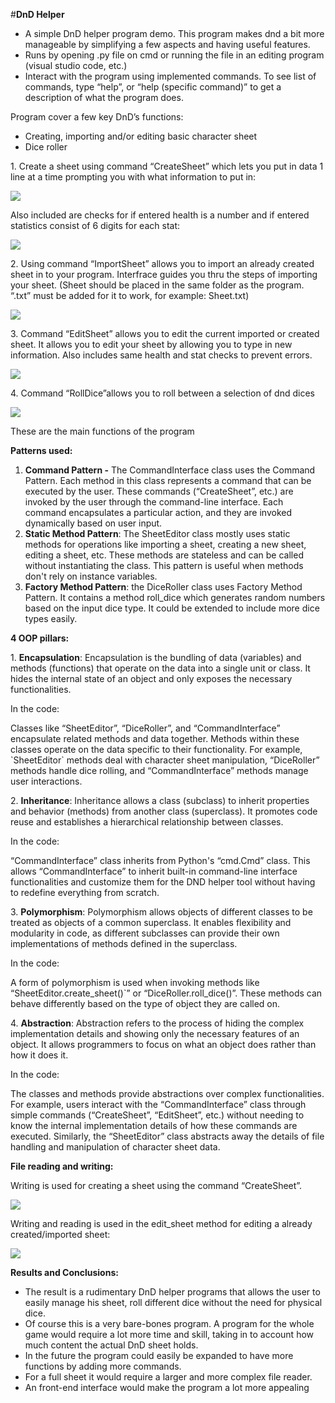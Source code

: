 #**DnD Helper**

- A simple DnD helper program demo. This program makes dnd a bit more manageable by simplifying a few aspects and having useful features.
- Runs by opening .py file on cmd or running the file in an editing program (visual studio code, etc.)
- Interact with the program using implemented commands. To see list of commands, type “help”, or “help (specific command)” to get a description of what the program does.

Program cover a few key DnD’s functions:

- Creating, importing and/or editing basic character sheet
- Dice roller

1\. Create a sheet using command “CreateSheet” which lets you put in data 1 line at a time prompting you with what information to put in:

![](https://github.com/Pok1haya/Kursinis/blob/main/CreateSheet.png)

Also included are checks for if entered health is a number and if entered statistics consist of 6 digits for each stat:

![](https://github.com/Pok1haya/Kursinis/blob/main/input_.png)

2\. Using command “ImportSheet” allows you to import an already created sheet in to your program. Interfrace guides you thru the steps of importing your sheet. (Sheet should be placed in the same folder as the program. “.txt” must be added for it to work, for example: Sheet.txt)

![](https://github.com/Pok1haya/Kursinis/blob/main/ImportSheet.png)

3\. Command “EditSheet” allows you to edit the current imported or created sheet. It allows you to edit your sheet by allowing you to type in new information. Also includes same health and stat checks to prevent errors.

![](https://github.com/Pok1haya/Kursinis/blob/main/EditSheet.png)

4\. Command “RollDice”allows you to roll between a selection of dnd dices

![](https://github.com/Pok1haya/Kursinis/blob/main/RollDIce.png)

These are the main functions of the program

**Patterns used:**

1. **Command Pattern -** The CommandInterface class uses the Command Pattern. Each method in this class represents a command that can be executed by the user. These commands (“CreateSheet”, etc.) are invoked by the user through the command-line interface. Each command encapsulates a particular action, and they are invoked dynamically based on user input.
2. **Static Method Pattern**: The SheetEditor class mostly uses static methods for operations like importing a sheet, creating a new sheet, editing a sheet, etc. These methods are stateless and can be called without instantiating the class. This pattern is useful when methods don't rely on instance variables.
3. **Factory Method Pattern**: the DiceRoller class uses Factory Method Pattern. It contains a method roll_dice which generates random numbers based on the input dice type. It could be extended to include more dice types easily.

**4 OOP pillars:**

1\. **Encapsulation**: Encapsulation is the bundling of data (variables) and methods (functions) that operate on the data into a single unit or class. It hides the internal state of an object and only exposes the necessary functionalities.

In the code:

Classes like “SheetEditor”, “DiceRoller”, and “CommandInterface” encapsulate related methods and data together. Methods within these classes operate on the data specific to their functionality. For example, \`SheetEditor\` methods deal with character sheet manipulation, “DiceRoller” methods handle dice rolling, and “CommandInterface” methods manage user interactions.

2\. **Inheritance**: Inheritance allows a class (subclass) to inherit properties and behavior (methods) from another class (superclass). It promotes code reuse and establishes a hierarchical relationship between classes.

In the code:

“CommandInterface” class inherits from Python's “cmd.Cmd” class. This allows “CommandInterface” to inherit built-in command-line interface functionalities and customize them for the DND helper tool without having to redefine everything from scratch.

3\. **Polymorphism**: Polymorphism allows objects of different classes to be treated as objects of a common superclass. It enables flexibility and modularity in code, as different subclasses can provide their own implementations of methods defined in the superclass.

In the code:

A form of polymorphism is used when invoking methods like “SheetEditor.create_sheet()\`” or “DiceRoller.roll_dice()”. These methods can behave differently based on the type of object they are called on.

4\. **Abstraction**: Abstraction refers to the process of hiding the complex implementation details and showing only the necessary features of an object. It allows programmers to focus on what an object does rather than how it does it.

In the code:

The classes and methods provide abstractions over complex functionalities. For example, users interact with the “CommandInterface” class through simple commands (“CreateSheet”, “EditSheet”, etc.) without needing to know the internal implementation details of how these commands are executed. Similarly, the “SheetEditor” class abstracts away the details of file handling and manipulation of character sheet data.

**File reading and writing:**

Writing is used for creating a sheet using the command “CreateSheet”.

![](https://github.com/Pok1haya/Kursinis/blob/main/CreateSheet.png)

Writing and reading is used in the edit_sheet method for editing a already created/imported sheet:

![](https://github.com/Pok1haya/Kursinis/blob/main/EditSheet.png)

**Results and Conclusions:**

- The result is a rudimentary DnD helper programs that allows the user to easily manage his sheet, roll different dice without the need for physical dice.
- Of course this is a very bare-bones program. A program for the whole game would require a lot more time and skill, taking in to account how much content the actual DnD sheet holds.
- In the future the program could easily be expanded to have more functions by adding more commands.
- For a full sheet it would require a larger and more complex file reader.
- An front-end interface would make the program a lot more appealing
